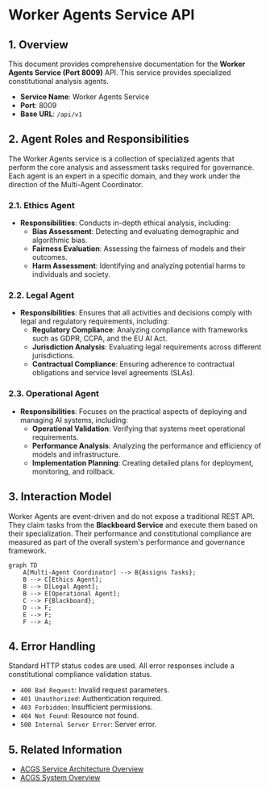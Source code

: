 # Worker Agents Service API

<!-- Constitutional Hash: cdd01ef066bc6cf2 -->

## 1. Overview

This document provides comprehensive documentation for the **Worker Agents Service (Port 8009)** API. This service provides specialized constitutional analysis agents.

- **Service Name**: Worker Agents Service
- **Port**: 8009
- **Base URL**: `/api/v1`

## 2. Agent Roles and Responsibilities

The Worker Agents service is a collection of specialized agents that perform the core analysis and assessment tasks required for governance. Each agent is an expert in a specific domain, and they work under the direction of the Multi-Agent Coordinator.

### 2.1. Ethics Agent

- **Responsibilities**: Conducts in-depth ethical analysis, including:
  - **Bias Assessment**: Detecting and evaluating demographic and algorithmic bias.
  - **Fairness Evaluation**: Assessing the fairness of models and their outcomes.
  - **Harm Assessment**: Identifying and analyzing potential harms to individuals and society.

### 2.2. Legal Agent

- **Responsibilities**: Ensures that all activities and decisions comply with legal and regulatory requirements, including:
  - **Regulatory Compliance**: Analyzing compliance with frameworks such as GDPR, CCPA, and the EU AI Act.
  - **Jurisdiction Analysis**: Evaluating legal requirements across different jurisdictions.
  - **Contractual Compliance**: Ensuring adherence to contractual obligations and service level agreements (SLAs).

### 2.3. Operational Agent

- **Responsibilities**: Focuses on the practical aspects of deploying and managing AI systems, including:
  - **Operational Validation**: Verifying that systems meet operational requirements.
  - **Performance Analysis**: Analyzing the performance and efficiency of models and infrastructure.
  - **Implementation Planning**: Creating detailed plans for deployment, monitoring, and rollback.

## 3. Interaction Model

Worker Agents are event-driven and do not expose a traditional REST API. They claim tasks from the **Blackboard Service** and execute them based on their specialization. Their performance and constitutional compliance are measured as part of the overall system's performance and governance framework.

```mermaid
graph TD
    A[Multi-Agent Coordinator] --> B{Assigns Tasks};
    B --> C[Ethics Agent];
    B --> D[Legal Agent];
    B --> E[Operational Agent];
    C --> F{Blackboard};
    D --> F;
    E --> F;
    F --> A;
```

## 4. Error Handling

Standard HTTP status codes are used. All error responses include a constitutional compliance validation status.

- `400 Bad Request`: Invalid request parameters.
- `401 Unauthorized`: Authentication required.
- `403 Forbidden`: Insufficient permissions.
- `404 Not Found`: Resource not found.
- `500 Internal Server Error`: Server error.

## 5. Related Information

- [ACGS Service Architecture Overview](../ACGS_SERVICE_OVERVIEW.md)
- [ACGS System Overview](../../SYSTEM_OVERVIEW.md)
